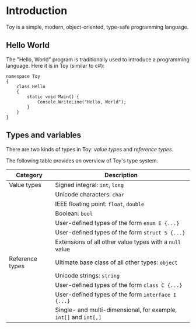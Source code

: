 # Introduction

Toy is a simple, modern, object-oriented, type-safe programming language.

## Hello World

The "Hello, World" program is traditionally used to introduce a programming language. Here it is in Toy (similar to c#):

```toy
namespace Toy
{
    class Hello
    {
        static void Main() {
            Console.WriteLine("Hello, World");
        }
    }
}
```

## Types and variables

There are two kinds of types in Toy: *value types* and *reference types*.

The following table provides an overview of Toy's type system.

| **Category**    | **Description** |
|-----------------|-----------------|
| Value types     | Signed integral: `int`, `long` |
|                 | Unicode characters: `char` |
|                 | IEEE floating point: `float`, `double` |
|                 | Boolean: `bool` |
|                 | User-defined types of the form `enum E {...}` |
|                 | User-defined types of the form `struct S {...}` |
|                 | Extensions of all other value types with a `null` value |
| Reference types | Ultimate base class of all other types: `object` |
|                 | Unicode strings: `string` |
|                 | User-defined types of the form `class C {...}` |
|                 | User-defined types of the form `interface I {...}` |
|                 | Single- and multi-dimensional, for example, `int[]` and `int[,]` |
